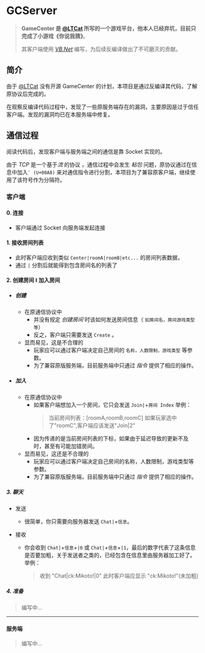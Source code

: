 # GCServer

> **GameCenter **是 [@LTCat](https://github.com/LTCatt) 所写的一个游戏平台，他本人已经弃坑，目前只完成了小游戏**《你说我猜》**。
>
> 其客户端使用 [_VB.Net_](https://en.wikipedia.org/wiki/Visual_Basic_.NET) 编写，为后续反编译做出了不可磨灭的贡献。

## 简介

由于 [@LTCat](https://github.com/LTCatt) 没有开源 GameCenter 的计划，本项目是通过反编译其代码，了解原协议后完成的。

在观察反编译代码过程中，发现了一些原服务端存在的漏洞，主要原因是过于信任客户端。发现的漏洞均已在本服务端中修复。

## 通信过程

阅读代码后，发现客户端与服务端之间的通信是靠 Socket 实现的。

由于 _TCP_ 是一个基于*流* 的协议 ，通信过程中会发生 _粘包_ 问题，原协议通过在信息中加入`¨ (U+00A8)` 来对通信指令进行分割，本项目为了兼容原客户端，继续使用了该符号作为分隔符。

### 客户端

#### 0. 连接

- 客户端通过 Socket 向服务端发起连接

#### 1. 接收房间列表

- 此时客户端应收到类似 `Center|roomA|roomB|etc...` 的房间列表数据，
- 通过 `|` 分割后就能得到包含房间名的列表了

#### 2. 创建房间 ǁ 加入房间

- ##### 创建

  - 在原通信协议中
    - 并没有规定 _创建房间_ 时该如何发送房间信息（ `如房间名，房间游戏类型等`）
    - 反之，客户端只需要发送 `Create` 。
  - 显而易见，这是不合理的
    - 玩家应可以通过客户端决定自己房间的 `名称，人数限制，游戏类型` 等参数。
    - 为了兼容原版服务端，目前服务端中只通过 _指令_ 提供了相应的操作。

- ##### 加入

  - 在原通信协议中
    - 如果客户端想加入一个房间，它只会发送 `Join|`+`房间 Index`
      举例：
      > 当前房间列表：[roomA,roomB,roomC]
      > 如果玩家选中了"roomC",客户端应该发送"Join|2"
    - 因为传递的是当前房间列表的下标，如果由于延迟导致的更新不及时，甚至有可能加错房间。
  - 显而易见，这还是不合理的
    - 玩家应可以通过客户端决定自己房间的名称，人数限制，游戏类型等参数。
    - 为了兼容原版服务端，目前服务端中只通过 _指令_ 提供了相应的操作。

##### 3. 聊天

- 发送

  - 很简单，你只需要向服务器发送 `Chat|`+`信息`。

- 接收
  - 你会收到 `Chat|`+`信息`+`|0` 或 `Chat|`+`信息`+`|1`，最后的数字代表了这条信息是否要加粗，关于发送者之类的，已经包含在信息里由服务器加工好了。
    举例：
    > 收到 "Chat|ck:Mikoto!|0"
    > 此时客户端应显示 "ck:Mikoto!"(未加粗)

##### 4. 准备

> 编写中...

---

#### 服务端

> 编写中...
